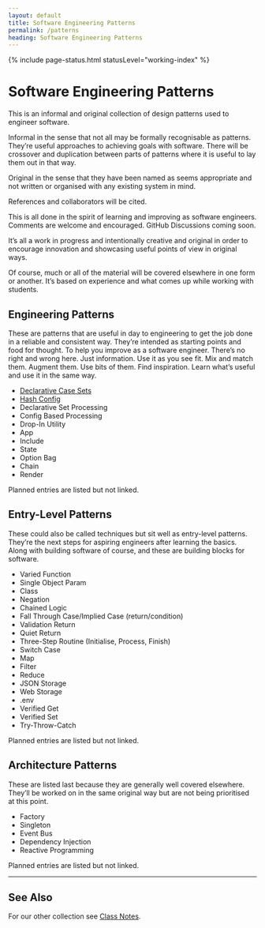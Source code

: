 ```yaml
---
layout: default
title: Software Engineering Patterns
permalink: /patterns
heading: Software Engineering Patterns
---
```


{% include page-status.html statusLevel="working-index" %}

# Software Engineering Patterns

This is an informal and original collection of design patterns used to engineer software.

Informal in the sense that not all may be formally recognisable as patterns. They’re useful approaches to achieving goals with software. There will be crossover and duplication between parts of patterns where it is useful to lay them out in that way.

Original in the sense that they have been named as seems appropriate and not written or organised with any existing system in mind.

References and collaborators will be cited.

This is all done in the spirit of learning and improving as software engineers. Comments are welcome and encouraged. GitHub Discussions coming soon.

It’s all a work in progress and intentionally creative and original in order to encourage innovation and showcasing useful points of view in original ways.

Of course, much or all of the material will be covered elsewhere in one form or another. It’s based on experience and what comes up while working with students.

## Engineering Patterns

These are patterns that are useful in day to engineering to get the job done in a reliable and consistent way. They’re intended as starting points and food for thought. To help you improve as a software engineer. There’s no right and wrong here. Just information. Use it as you see fit. Mix and match them. Augment them. Use bits of them. Find inspiration. Learn what’s useful and use it in the same way.

- [Declarative Case Sets](/patterns/declarative-case-sets)
- [Hash Config](/patterns/hash-config)
- Declarative Set Processing
- Config Based Processing
- Drop-In Utility
- App
- Include
- State
- Option Bag
- Chain
- Render

Planned entries are listed but not linked.

## Entry-Level Patterns

These could also be called techniques but sit well as entry-level patterns. They’re the next steps for aspiring engineers after learning the basics. Along with building software of course, and these are building blocks for software.

- Varied Function
- Single Object Param
- Class
- Negation
- Chained Logic
- Fall Through Case/Implied Case (return/condition)
- Validation Return
- Quiet Return
- Three-Step Routine (Initialise, Process, Finish)
- Switch Case
- Map
- Filter
- Reduce
- JSON Storage
- Web Storage
- .env
- Verified Get
- Verified Set
- Try-Throw-Catch

Planned entries are listed but not linked.

## Architecture Patterns

These are listed last because they are generally well covered elsewhere. They’ll be worked on in the same original way but are not being prioritised at this point.

- Factory
- Singleton
- Event Bus
- Dependency Injection
- Reactive Programming

Planned entries are listed but not linked.

---

## See Also

For our other collection see [Class Notes](/class-notes).
